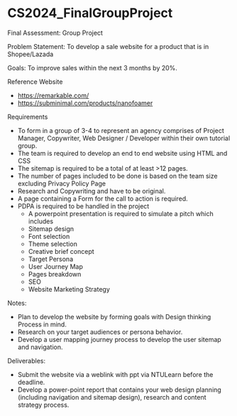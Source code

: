 # CS2024_FinalGroupProject

Final Assessment: Group Project
 
Problem Statement:
To develop a sale website for a product that is in Shopee/Lazada
 
Goals:
To improve sales within the next 3 months by 20%.
 
Reference Website
- https://remarkable.com/
- https://subminimal.com/products/nanofoamer
 
Requirements
 
+ To form in a group of 3-4 to represent an agency comprises of Project Manager, Copywriter, Web Designer / Developer within their own tutorial group.
+ The team is required to develop an end to end website using HTML and CSS
+ The sitemap is required to be a total of at least >12 pages.
+ The number of pages included to be done is based on the team size excluding Privacy Policy Page
+ Research and Copywriting and have to be original.
+ A page containing a Form for the call to action is required.
+ PDPA is required to be handled in the project
  + A powerpoint presentation is required to simulate a pitch which includes
  + Sitemap design
  + Font selection
  + Theme selection
  + Creative brief concept
  + Target Persona
  + User Journey Map
  + Pages breakdown
  + SEO
  + Website Marketing Strategy
 
Notes:
+ Plan to develop the website by forming goals with Design thinking Process in mind.
+ Research on your target audiences or persona behavior.
+ Develop a user mapping journey process to develop the user sitemap and navigation.
 
Deliverables:
+ Submit the website via a weblink with ppt via NTULearn before the deadline.
+ Develop a power-point report that contains your web design planning (including navigation and sitemap design), research and content strategy process.
